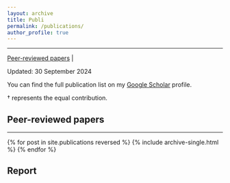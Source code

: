 ```yaml
---
layout: archive
title: Publi
permalink: /publications/
author_profile: true
---
```


***
[Peer-reviewed papers](#pr) | 
<br>

Updated: 30 September 2024

You can find the full publication list on my [Google Scholar](https://scholar.google.com/citations?user=0brjiRcAAAAJ&hl=ko&oi=ao) profile.

† represents the equal contribution.

## <a name="pr"></a>Peer-reviewed papers
***

{% for post in site.publications reversed %}
  {% include archive-single.html %}
{% endfor %}

## <a name="rp"></a>Report